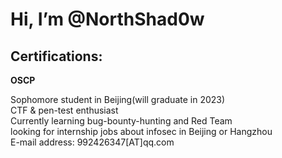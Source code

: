 # Hi, I’m @NorthShad0w
## Certifications:
**OSCP**

Sophomore student in Beijing(will graduate in 2023)  
CTF & pen-test enthusiast  
Currently learning bug-bounty-hunting and Red Team  
looking for internship jobs about infosec in Beijing or Hangzhou  
E-mail address: 992426347[AT]qq.com  
<script src="https://www.hackthebox.eu/badge/444941"></script>
